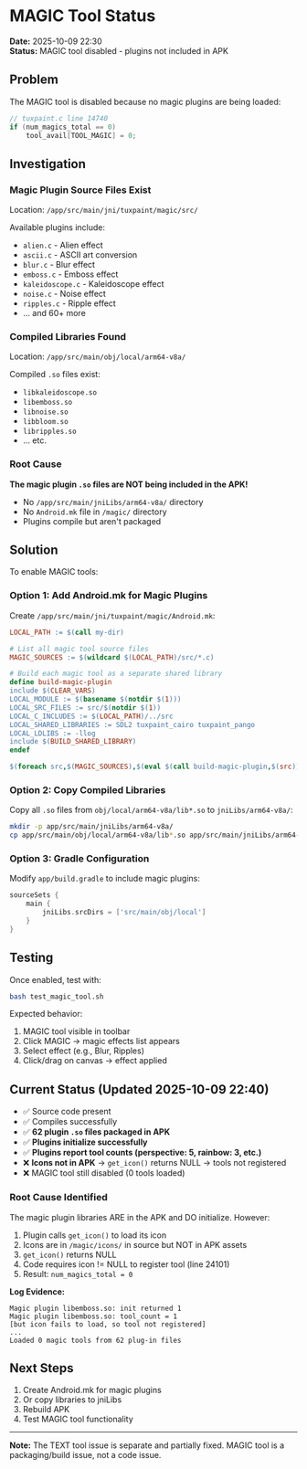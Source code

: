 # MAGIC Tool Status

**Date:** 2025-10-09 22:30  
**Status:** MAGIC tool disabled - plugins not included in APK

## Problem

The MAGIC tool is disabled because no magic plugins are being loaded:

```c
// tuxpaint.c line 14740
if (num_magics_total == 0)
    tool_avail[TOOL_MAGIC] = 0;
```

## Investigation

### Magic Plugin Source Files Exist

Location: `/app/src/main/jni/tuxpaint/magic/src/`

Available plugins include:
- `alien.c` - Alien effect
- `ascii.c` - ASCII art conversion
- `blur.c` - Blur effect
- `emboss.c` - Emboss effect
- `kaleidoscope.c` - Kaleidoscope effect
- `noise.c` - Noise effect
- `ripples.c` - Ripple effect
- ... and 60+ more

### Compiled Libraries Found

Location: `/app/src/main/obj/local/arm64-v8a/`

Compiled `.so` files exist:
- `libkaleidoscope.so`
- `libemboss.so`
- `libnoise.so`
- `libbloom.so`
- `libripples.so`
- ... etc.

### Root Cause

**The magic plugin `.so` files are NOT being included in the APK!**

- No `/app/src/main/jniLibs/arm64-v8a/` directory
- No `Android.mk` file in `/magic/` directory
- Plugins compile but aren't packaged

## Solution

To enable MAGIC tools:

### Option 1: Add Android.mk for Magic Plugins

Create `/app/src/main/jni/tuxpaint/magic/Android.mk`:

```makefile
LOCAL_PATH := $(call my-dir)

# List all magic tool source files
MAGIC_SOURCES := $(wildcard $(LOCAL_PATH)/src/*.c)

# Build each magic tool as a separate shared library
define build-magic-plugin
include $(CLEAR_VARS)
LOCAL_MODULE := $(basename $(notdir $(1)))
LOCAL_SRC_FILES := src/$(notdir $(1))
LOCAL_C_INCLUDES := $(LOCAL_PATH)/../src
LOCAL_SHARED_LIBRARIES := SDL2 tuxpaint_cairo tuxpaint_pango
LOCAL_LDLIBS := -llog
include $(BUILD_SHARED_LIBRARY)
endef

$(foreach src,$(MAGIC_SOURCES),$(eval $(call build-magic-plugin,$(src))))
```

### Option 2: Copy Compiled Libraries

Copy all `.so` files from `obj/local/arm64-v8a/lib*.so` to `jniLibs/arm64-v8a/`:

```bash
mkdir -p app/src/main/jniLibs/arm64-v8a/
cp app/src/main/obj/local/arm64-v8a/lib*.so app/src/main/jniLibs/arm64-v8a/
```

### Option 3: Gradle Configuration

Modify `app/build.gradle` to include magic plugins:

```gradle
sourceSets {
    main {
        jniLibs.srcDirs = ['src/main/obj/local']
    }
}
```

## Testing

Once enabled, test with:

```bash
bash test_magic_tool.sh
```

Expected behavior:
1. MAGIC tool visible in toolbar
2. Click MAGIC → magic effects list appears
3. Select effect (e.g., Blur, Ripples)
4. Click/drag on canvas → effect applied

## Current Status (Updated 2025-10-09 22:40)

- ✅ Source code present
- ✅ Compiles successfully  
- ✅ **62 plugin `.so` files packaged in APK**
- ✅ **Plugins initialize successfully**
- ✅ **Plugins report tool counts (perspective: 5, rainbow: 3, etc.)**
- ❌ **Icons not in APK** → `get_icon()` returns NULL → tools not registered
- ❌ MAGIC tool still disabled (0 tools loaded)

### Root Cause Identified

The magic plugin libraries ARE in the APK and DO initialize. However:

1. Plugin calls `get_icon()` to load its icon
2. Icons are in `/magic/icons/` in source but NOT in APK assets
3. `get_icon()` returns NULL
4. Code requires icon != NULL to register tool (line 24101)
5. Result: `num_magics_total = 0`

**Log Evidence:**
```
Magic plugin libemboss.so: init returned 1
Magic plugin libemboss.so: tool_count = 1
[but icon fails to load, so tool not registered]
...
Loaded 0 magic tools from 62 plug-in files
```

## Next Steps

1. Create Android.mk for magic plugins
2. Or copy libraries to jniLibs
3. Rebuild APK
4. Test MAGIC tool functionality

---

**Note:** The TEXT tool issue is separate and partially fixed. MAGIC tool is a packaging/build issue, not a code issue.
